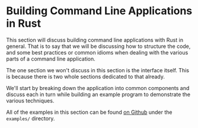 # Building Command Line Applications in Rust

This section will discuss building command line applications with Rust in general. That is to say
that we will be discussing how to structure the code, and some best practices or common idioms when
dealing with the various parts of a command line application.

The one section we won't discuss in this section is the interface itself. This is because there is
two whole sections dedicated to that already.

We'll start by breaking down the application into common components and discuss each in turn while
building an example program to demonstrate the various techniques. 

All of the examples in this section can be found [on Github] under the `examples/` directory.

[on Github]: https://github.com/kbknapp/clap-book